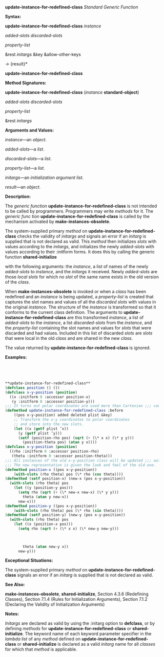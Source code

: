 **update-instance-for-redefined-class** *Standard Generic Function* 



**Syntax:** 



**update-instance-for-redefined-class** *instance* 



*added-slots discarded-slots* 



*property-list* 



&amp;rest *initargs* &amp;key &amp;allow-other-keys 



→ \{result\}\* 







 



 



**update-instance-for-redefined-class** 



**Method Signatures:** 



**update-instance-for-redefined-class** (*instance* **standard-object**) 



*added-slots discarded-slots* 



*property-list* 



&amp;rest *initargs* 



**Arguments and Values:** 



*instance*—an *object*. 



*added-slots*—a *list*. 



*discarded-slots*—a *list*. 



*property-list*—a *list*. 



*initargs*—an *initialization argument list*. 



*result*—an *object*. 



**Description:** 



The *generic function* **update-instance-for-redefined-class** is not intended to be called by programmers. Programmers may write *methods* for it. The *generic func tion* **update-instance-for-redefined-class** is called by the mechanism activated by **make-instances-obsolete**. 



The system-supplied primary *method* on **update-instance-for-redefined-class** checks the validity of *initargs* and signals an error if an *initarg* is supplied that is not declared as valid. This *method* then initializes *slots* with values according to the *initargs*, and initializes the newly *added-slots* with values according to their :initform forms. It does this by calling the generic function **shared-initialize** 



with the following arguments: the *instance*, a list of names of the newly *added-slots* to *instance*, and the *initargs* it received. Newly *added-slots* are those *local slots* for which no *slot* of the same name exists in the old version of the *class*. 



When **make-instances-obsolete** is invoked or when a *class* has been redefined and an *instance* is being updated, a *property-list* is created that captures the slot names and values of all the *discarded slots* with values in the original *instance*. The structure of the *instance* is transformed so that it conforms to the current class definition. The arguments to **update-instance-for-redefined-class** are this transformed *instance*, a list of *added-slots* to the *instance*, a list *discarded-slots* from the *instance*, and the *property-list* containing the slot names and values for *slots* that were discarded and had values. Included in this list of discarded *slots* are *slots* that were local in the old *class* and are shared in the new *class*. 



The value returned by **update-instance-for-redefined-class** is ignored. 



**Examples:**
```lisp




**update-instance-for-redefined-class** 
(defclass position () ()) 
(defclass x-y-position (position) 
  ((x :initform 0 :accessor position-x) 
   (y :initform 0 :accessor position-y))) 
;;; It turns out polar coordinates are used more than Cartesian ;;; coordinates, so the representation is altered and some new ;;; accessor methods are added. 
(defmethod update-instance-for-redefined-class :before 
    ((pos x-y-position) added deleted plist &key) 
    ;; Transform the x-y coordinates to polar coordinates 
    ;; and store into the new slots. 
    (let ((x (getf plist ’x)) 
	  (y (getf plist ’y))) 
      (setf (position-rho pos) (sqrt (+ (\* x x) (\* y y))) 
	    (position-theta pos) (atan y x)))) 
(defclass x-y-position (position) 
  ((rho :initform 0 :accessor position-rho) 
   (theta :initform 0 :accessor position-theta))) 
;;; All instances of the old x-y-position class will be updated ;;; automatically. 
;;; The new representation is given the look and feel of the old one. 
(defmethod position-x ((pos x-y-position)) 
    (with-slots (rho theta) pos (\* rho (cos theta)))) 
(defmethod (setf position-x) (new-x (pos x-y-position)) 
  (with-slots (rho theta) pos 
    (let ((y (position-y pos))) 
      (setq rho (sqrt (+ (\* new-x new-x) (\* y y))) 
	    theta (atan y new-x)) 
      new-x))) 
(defmethod position-y ((pos x-y-position)) 
    (with-slots (rho theta) pos (\* rho (sin theta)))) 
(defmethod (setf position-y) (new-y (pos x-y-position)) 
  (with-slots (rho theta) pos 
    (let ((x (position-x pos))) 
      (setq rho (sqrt (+ (\* x x) (\* new-y new-y))) 

	    
	    
	    theta (atan new-y x)) 
      new-y))) 

```
**Exceptional Situations:** 



The system-supplied primary *method* on **update-instance-for-redefined-class** signals an error if an *initarg* is supplied that is not declared as valid. 



**See Also:** 



**make-instances-obsolete**, **shared-initialize**, Section 4.3.6 (Redefining Classes), Section 7.1.4 (Rules for Initialization Arguments), Section 7.1.2 (Declaring the Validity of Initialization Arguments) 



**Notes:** 



*Initargs* are declared as valid by using the :initarg option to **defclass**, or by defining *methods* for **update-instance-for-redefined-class** or **shared-initialize**. The keyword name of each keyword parameter specifier in the *lambda list* of any *method* defined on **update-instance-for-redefined-class** or **shared-initialize** is declared as a valid *initarg* name for all *classes* for which that *method* is applicable. 



